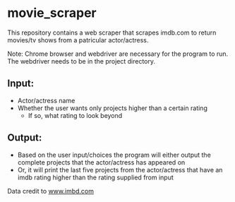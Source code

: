# movie_scraper

This repository contains a web scraper that scrapes imdb.com to return movies/tv shows from a patricular actor/actress.

Note: Chrome browser and webdriver are necessary for the program to run. The webdriver needs to be in the project directory.

Input:
-----
 - Actor/actress name
 - Whether the user wants only projects higher than a certain rating
      - If so, what rating to look beyond
      
Output:
------
 - Based on the user input/choices the program will either output the complete projects that the actor/actress has appeared on
 - Or, it will print the last five projects from the actor/actress that have an imdb rating higher than the rating supplied from input

Data credit to www.imbd.com
